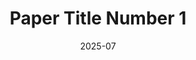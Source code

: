 ---
title: "Paper Title Number 1"
collection: conferences
category: conferences
permalink: /publication/2025-07-ai4x_gmm
excerpt: 
date: 2025-07
venue: 'AI4X 2025 International Conference'
paperurl: 'http://academicpages.github.io/files/2025-07-ai4x_gmm.pdf'
bibtexurl: 'http://academicpages.github.io/files/2025-07-ai4x_gmm.bib'
citation: 'Yan, Xianquan, and Jian-Song Pan. “Precise Identification of Topological Phase Transitions  with Eigensystem-Based Clustering,” 2025.'
---